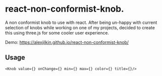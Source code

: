# react-non-conformist-knob.

A non conformist knob to use with react.
After being un-happy with current selection of knobs while working on one of my projects, decided to create this using three.js for some cooler user experience.

Demo: https://alexjilkin.github.io/react-non-conformist-knob/

## Usage

```JSX
<Knob value={} onChange={} min={} max={} color={} title={}/>
```
